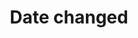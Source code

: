 ---
title: 'Date changed'
field: 'dcterms.modified'
slug: 'global-date-changed'
description: 'Date when the resource was changed.'
comment: 'Date in YYYY-MM-DD format. At the very least you must enter the year, but month and day is better if possible.'
required: False
module: 'Status'
cluster: 'Global'
policy: 'Date. Single value only.'
layout: 'home'
---